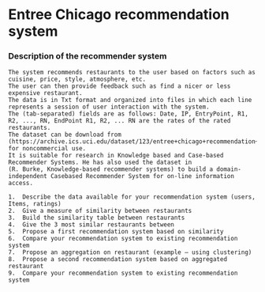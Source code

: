 # Entree Chicago recommendation system

### Description of the recommender system
    The system recommends restaurants to the user based on factors such as cuisine, price, style, atmosphere, etc. 
    The user can then provide feedback such as find a nicer or less expensive restaurant.
    The data is in Txt format and organized into files in which each line represents a session of user interaction with the system. 
    The (tab-separated) fields are as follows: Date, IP, EntryPoint, R1, R2, ..., RN, EndPoint R1, R2, ... RN are the rates of the rated restaurants. 
    The dataset can be download from (https://archive.ics.uci.edu/dataset/123/entree+chicago+recommendation+data) for noncommercial use.
    It is suitable for research in Knowledge based and Case-based Recommender Systems. He has also used the dataset in 
    (R. Burke, Knowledge-based recommender systems) to build a domain-independent Casebased Recommender System for on-line information access.
    
    1.	Describe the data available for your recommendation system (users, Items, ratings)
    2.	Give a measure of similarity between restaurants
    3.	Build the similarity table between restaurants
    4.	Give the 3 most similar restaurants between
    5.	Propose a first recommendation system based on similarity
    6.	Compare your recommendation system to existing recommendation system
    7.	Propose an aggregation on restaurant (example – using clustering)
    8.	Propose a second recommendation system based on aggregated restaurant
    9.	Compare your recommendation system to existing recommendation system




